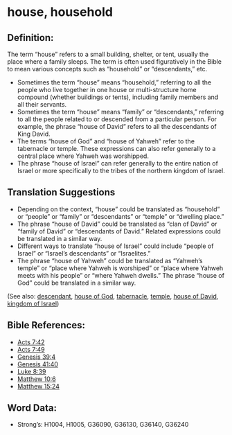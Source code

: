 # house, household

## Definition:

The term “house” refers to a small building, shelter, or tent, usually the place where a family sleeps. The term is often used figuratively in the Bible to mean various concepts such as “household” or “descendants,” etc.

* Sometimes the term “house” means “household,” referring to all the people who live together in one house or multi-structure home compound (whether buildings or tents), including family members and all their servants.
* Sometimes the term “house” means “family” or “descendants,” referring to all the people related to or descended from a particular person. For example, the phrase “house of David” refers to all the descendants of King David.
* The terms “house of God” and “house of Yahweh” refer to the tabernacle or temple. These expressions can also refer generally to a central place where Yahweh was worshipped.
* The phrase “house of Israel” can refer generally to the entire nation of Israel or more specifically to the tribes of the northern kingdom of Israel.

## Translation Suggestions

* Depending on the context, “house” could be translated as “household” or “people” or “family” or “descendants” or “temple” or “dwelling place.”
* The phrase “house of David” could be translated as “clan of David” or “family of David” or “descendants of David.” Related expressions could be translated in a similar way.
* Different ways to translate “house of Israel” could include “people of Israel” or “Israel’s descendants” or “Israelites.”
* The phrase “house of Yahweh” could be translated as “Yahweh’s temple” or “place where Yahweh is worshiped” or “place where Yahweh meets with his people” or “where Yahweh dwells.” The phrase “house of God” could be translated in a similar way.

(See also: [descendant](../other/descendant.md), [house of God](../kt/houseofgod.md), [tabernacle](../kt/tabernacle.md), [temple](../kt/temple.md), [house of David](../names/houseofdavid.md), [kingdom of Israel](../names/kingdomofisrael.md))

## Bible References:

* [Acts 7:42](rc://en/tn/help/act/07/42)
* [Acts 7:49](rc://en/tn/help/act/07/49)
* [Genesis 39:4](rc://en/tn/help/gen/39/04)
* [Genesis 41:40](rc://en/tn/help/gen/41/40)
* [Luke 8:39](rc://en/tn/help/luk/08/39)
* [Matthew 10:6](rc://en/tn/help/mat/10/06)
* [Matthew 15:24](rc://en/tn/help/mat/15/24)

## Word Data:

* Strong’s: H1004, H1005, G36090, G36130, G36140, G36240
